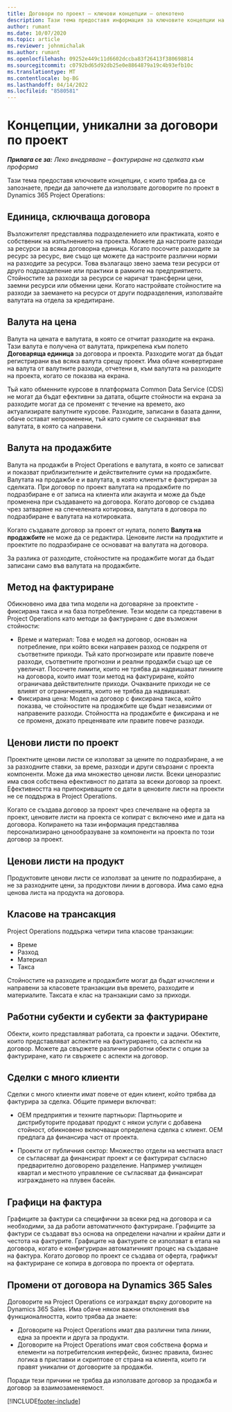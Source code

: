 ```yaml
---
title: Договори по проект – ключови концепции – олекотено
description: Тази тема предоставя информация за ключовите концепции на проектните договори.
author: rumant
ms.date: 10/07/2020
ms.topic: article
ms.reviewer: johnmichalak
ms.author: rumant
ms.openlocfilehash: 09252e449c11d6602dccba83f26413f380698814
ms.sourcegitcommit: c0792bd65d92db25e0e8864879a19c4b93efb10c
ms.translationtype: MT
ms.contentlocale: bg-BG
ms.lasthandoff: 04/14/2022
ms.locfileid: "8580581"
---
```

# <a name="concepts-unique-to-project-contracts"></a>Концепции, уникални за договори по проект

_**Прилага се за:** Леко внедряване – фактуриране на сделката към проформа_



Тази тема предоставя ключовите концепции, с които трябва да се запознаете, преди да започнете да използвате договорите по проект в Dynamics 365 Project Operations:

## <a name="contracting-unit"></a>Единица, сключваща договора

Възложителят представлява подразделението или практиката, която е собственик на изпълнението на проекта. Можете да настроите разходи за ресурси за всяка договорна единица. Когато посочите разходите за ресурс за ресурс, вие също ще можете да настроите различни норми на разходите за ресурси. Това възлагащо звено заема тези ресурси от друго подразделение или практики в рамките на предприятието. Стойностите за разходи за ресурси се наричат трансферни цени, заемни ресурси или обменни цени. Когато настройвате стойностите на разходи за заемането на ресурси от други подразделения, използвайте валутата на отдела за кредитиране.

## <a name="cost-currency"></a>Валута на цена

Валута на цената е валутата, в която се отчитат разходите на екрана. Тази валута е получена от валутата, прикрепена към полето **Договаряща единица** за договора и проекта. Разходите могат да бъдат регистрирани във всяка валута срещу проект. Има обаче конвертиране на валута от валутните разходи, отчетени в, към валутата на разходите на проекта, когато се показва на екрана.

Тъй като обменните курсове в платформата Common Data Service (CDS) не могат да бъдат ефективни за датата, общите стойности на екрана за разходите могат да се променят с течение на времето, ако актуализирате валутните курсове. Разходите, записани в базата данни, обаче остават непроменени, тъй като сумите се съхраняват във валутата, в която са направени.

## <a name="sales-currency"></a>Валута на продажбите

Валута на продажби в Project Operations е валутата, в която се записват и показват приблизителните и действителните суми на продажбите. Валутата на продажби е и валутата, в която клиентът е фактуриран за сделката. При договор по проект валутата на продажбите по подразбиране е от записа на клиента или акаунта и може да бъде променена при създаването на договора. Когато договор се създава чрез затваряне на спечелената котировка, валутата в договора по подразбиране е валутата на котировката.

Когато създавате договор за проект от нулата, полето **Валута на продажбите** не може да се редактира. Ценовите листи на продуктите и проектите по подразбиране се основават на валутата на договора.

За разлика от разходите, стойностите на продажбите могат да бъдат записани само във валутата на продажбите.

## <a name="billing-method"></a>Метод на фактуриране

Обикновено има два типа модели на договаряне за проектите - фиксирана такса и на база потребление. Тези модели са представени в Project Operations като методи за фактуриране с две възможни стойности:

- Време и материал: Това е модел на договор, основан на потребление, при който всеки направен разход се подкрепя от съответните приходи. Тъй като прогнозирате или правите повече разходи, съответните прогнозни и реални продажби също ще се увеличат. Посочете лимити, които не трябва да надвишават линиите на договора, които имат този метод на фактуриране, който ограничава действителните приходи. Очакваните приходи не се влияят от ограниченията, които не трябва да надвишават.
- Фиксирана цена: Модел на договор с фиксирана такса, който показва, че стойностите на продажбите ще бъдат независими от направените разходи. Стойността на продажбите е фиксирана и не се променя, докато преценявате или правите повече разходи.

## <a name="project-price-lists"></a>Ценови листи по проект

Проектните ценови листи се използват за цените по подразбиране, а не за разходните ставки, за време, разходи и други свързани с проекта компоненти. Може да има множество ценови листи. Всеки ценоразпис има своя собствена ефективност по датата за всеки договор за проект. Ефективността на припокриващите се дати в ценовите листи на проекти не се поддържа в Project Operations.

Когато се създава договор за проект чрез спечелване на оферта за проект, ценовите листи на проекта се копират с включено име и дата на договора. Копирането на тази информация представлява персонализирано ценообразуване за компоненти на проекта по този договор за проект.

## <a name="product-price-lists"></a>Ценови листи на продукт

Продуктовите ценови листи се използват за цените по подразбиране, а не за разходните цени, за продуктови линии в договора. Има само една ценова листа на продукта на договора.

## <a name="transaction-classes"></a>Класове на трансакция

Project Operations поддържа четири типа класове транзакции:

- Време
- Разход
- Материал
- Такса

Стойностите на разходите и продажбите могат да бъдат изчислени и направени за класовете транзакции във времето, разходите и материалите. Таксата е клас на транзакции само за приходи.

## <a name="work-entities-and-billing-entities"></a>Работни субекти и субекти за фактуриране

Обекти, които представляват работата, са проекти и задачи. Обектите, които представляват аспектите на фактурирането, са аспекти на договор. Можете да свържете различни работни обекти с опции за фактуриране, като ги свържете с аспекти на договор.

## <a name="multi-customer-deals"></a>Сделки с много клиенти

Сделки с много клиенти имат повече от един клиент, който трябва да фактурира за сделка. Общите примери включват:

- OEM предприятия и техните партньори: Партньорите и дистрибуторите продават продукт с някои услуги с добавена стойност, обикновено включващи определена сделка с клиент. OEM предлага да финансира част от проекта. 

- Проекти от публичния сектор: Множество отдели на местната власт се съгласяват да финансират проект и се фактурират съгласно предварително договорено разделение. Например училищен квартал и местното управление се съгласяват да финансират изграждането на плувен басейн.

## <a name="invoice-schedules"></a>Графици на фактура

Графиците за фактури са специфични за всеки ред на договора и са необходими, за да работи автоматичното фактуриране. Графиците за фактури се създават въз основа на определени начални и крайни дати и честота на фактурите. Графиците на фактурите се използват в етапа на договора, когато е конфигуриран автоматичният процес на създаване на фактура. Когато договор по проект се създава от оферта, графикът на фактуриране се копира в договора по проекта от офертата.

## <a name="changes-from-the-dynamics-365-sales-contract"></a>Промени от договора на Dynamics 365 Sales

Договорите на Project Operations се изграждат върху договорите на Dynamics 365 Sales. Има обаче някои важни отклонения във функционалността, които трябва да знаете:

- Договорите на Project Operations имат два различни типа линии, една за проекти и друга за продукти.
- Договорите на Project Operations имат своя собствена форма и елементи на потребителския интерфейс, бизнес правила, бизнес логика в приставки и скриптове от страна на клиента, които ги правят уникални от договорите за продажби.

Поради тези причини не трябва да използвате договор за продажба и договор за взаимозаменяемост.


[!INCLUDE[footer-include](../../includes/footer-banner.md)]
